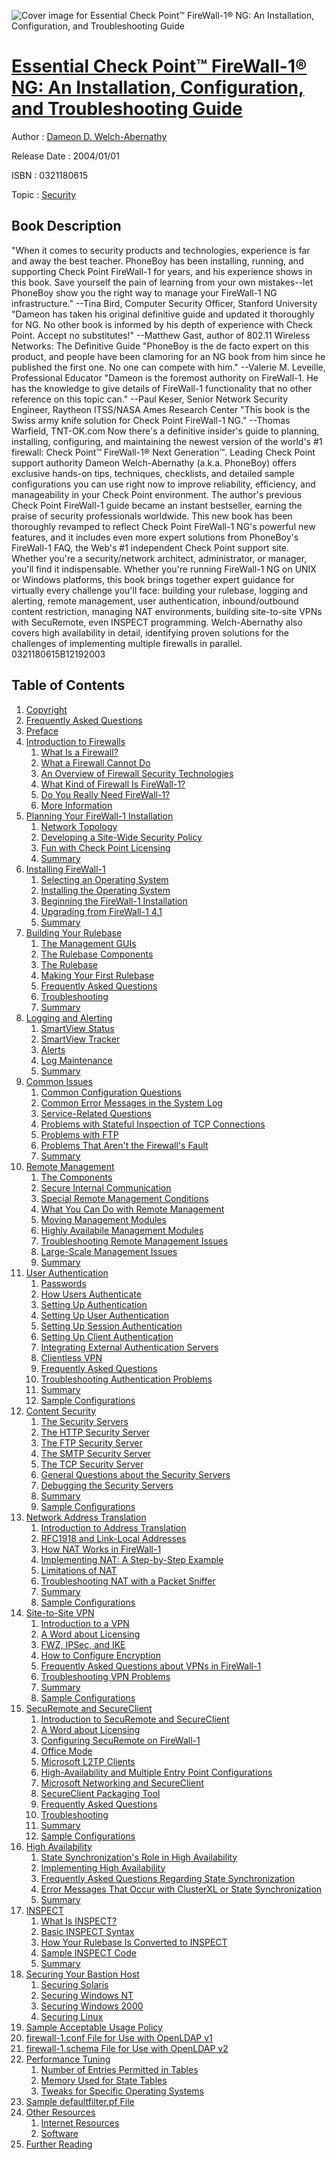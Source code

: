 ![Cover image for Essential Check Point™ FireWall-1® NG: An Installation, Configuration, and Troubleshooting Guide](https://imgdetail.ebookreading.net/cover/cover/security/EB0321180615.jpg)

[Essential Check Point™ FireWall-1® NG: An Installation, Configuration, and Troubleshooting Guide](https://ebookreading.net/view/book/Essential+Check+Point%E2%84%A2+FireWall-1%C2%AE+NG%3A+An+Installation%2C+Configuration%2C+and+Troubleshooting+Guide-EB0321180615_1.html "Essential Check Point™ FireWall-1® NG: An Installation, Configuration, and Troubleshooting Guide")
====================================================================================================================

Author : [Dameon D. Welch-Abernathy](https://ebookreading.net/search/author/Dameon+D.+Welch-Abernathy)

Release Date : 2004/01/01

ISBN : 0321180615

Topic : [Security](https://ebookreading.net/search/category/security)

Book Description
-----------------

"When it comes to security products and technologies, experience is far and away the best teacher. PhoneBoy has been installing, running, and supporting Check Point FireWall-1 for years, and his experience shows in this book. Save yourself the pain of learning from your own mistakes--let PhoneBoy show you the right way to manage your FireWall-1 NG infrastructure." --Tina Bird, Computer Security Officer, Stanford University
"Dameon has taken his original definitive guide and updated it thoroughly for NG. No other book is informed by his depth of experience with Check Point. Accept no substitutes!" --Matthew Gast, author of 802.11 Wireless Networks: The Definitive Guide
"PhoneBoy is the de facto expert on this product, and people have been clamoring for an NG book from him since he published the first one. No one can compete with him." --Valerie M. Leveille, Professional Educator
"Dameon is the foremost authority on FireWall-1. He has the knowledge to give details of FireWall-1 functionality that no other reference on this topic can." --Paul Keser, Senior Network Security Engineer, Raytheon ITSS/NASA Ames Research Center
"This book is the Swiss army knife solution for Check Point FireWall-1 NG." --Thomas Warfield, TNT-OK.com
Now there's a definitive insider's guide to planning, installing, configuring, and maintaining the newest version of the world's #1 firewall: Check Point™ FireWall-1® Next Generation™. Leading Check Point support authority Dameon Welch-Abernathy (a.k.a. PhoneBoy) offers exclusive hands-on tips, techniques, checklists, and detailed sample configurations you can use right now to improve reliability, efficiency, and manageability in your Check Point environment.
The author's previous Check Point FireWall-1 guide became an instant bestseller, earning the praise of security professionals worldwide. This new book has been thoroughly revamped to reflect Check Point FireWall-1 NG's powerful new features, and it includes even more expert solutions from PhoneBoy's FireWall-1 FAQ, the Web's #1 independent Check Point support site. Whether you're a security/network architect, administrator, or manager, you'll find it indispensable.
Whether you're running FireWall-1 NG on UNIX or Windows platforms, this book brings together expert guidance for virtually every challenge you'll face: building your rulebase, logging and alerting, remote management, user authentication, inbound/outbound content restriction, managing NAT environments, building site-to-site VPNs with SecuRemote, even INSPECT programming. Welch-Abernathy also covers high availability in detail, identifying proven solutions for the challenges of implementing multiple firewalls in parallel.
 0321180615B12192003
              
Table of Contents
-----------------

1. [Copyright](https://ebookreading.net/view/book/Essential+Check+Point%E2%84%A2+FireWall-1%C2%AE+NG%3A+An+Installation%2C+Configuration%2C+and+Troubleshooting+Guide-EB0321180615_1.html)
1. [Frequently Asked Questions](https://ebookreading.net/view/book/Essential+Check+Point%E2%84%A2+FireWall-1%C2%AE+NG%3A+An+Installation%2C+Configuration%2C+and+Troubleshooting+Guide-EB0321180615_2.html)
1. [Preface](https://ebookreading.net/view/book/Essential+Check+Point%E2%84%A2+FireWall-1%C2%AE+NG%3A+An+Installation%2C+Configuration%2C+and+Troubleshooting+Guide-EB0321180615_3.html)
1. [Introduction to Firewalls](https://ebookreading.net/view/book/Essential+Check+Point%E2%84%A2+FireWall-1%C2%AE+NG%3A+An+Installation%2C+Configuration%2C+and+Troubleshooting+Guide-EB0321180615_4.html)
    1. [What Is a Firewall?](https://ebookreading.net/view/book/Essential+Check+Point%E2%84%A2+FireWall-1%C2%AE+NG%3A+An+Installation%2C+Configuration%2C+and+Troubleshooting+Guide-EB0321180615_5.html)
    1. [What a Firewall Cannot Do](https://ebookreading.net/view/book/Essential+Check+Point%E2%84%A2+FireWall-1%C2%AE+NG%3A+An+Installation%2C+Configuration%2C+and+Troubleshooting+Guide-EB0321180615_6.html)
    1. [An Overview of Firewall Security Technologies](https://ebookreading.net/view/book/Essential+Check+Point%E2%84%A2+FireWall-1%C2%AE+NG%3A+An+Installation%2C+Configuration%2C+and+Troubleshooting+Guide-EB0321180615_7.html)
    1. [What Kind of Firewall Is FireWall-1?](https://ebookreading.net/view/book/Essential+Check+Point%E2%84%A2+FireWall-1%C2%AE+NG%3A+An+Installation%2C+Configuration%2C+and+Troubleshooting+Guide-EB0321180615_8.html)
    1. [Do You Really Need FireWall-1?](https://ebookreading.net/view/book/Essential+Check+Point%E2%84%A2+FireWall-1%C2%AE+NG%3A+An+Installation%2C+Configuration%2C+and+Troubleshooting+Guide-EB0321180615_9.html)
    1. [More Information](https://ebookreading.net/view/book/Essential+Check+Point%E2%84%A2+FireWall-1%C2%AE+NG%3A+An+Installation%2C+Configuration%2C+and+Troubleshooting+Guide-EB0321180615_10.html)
1. [Planning Your FireWall-1 Installation](https://ebookreading.net/view/book/Essential+Check+Point%E2%84%A2+FireWall-1%C2%AE+NG%3A+An+Installation%2C+Configuration%2C+and+Troubleshooting+Guide-EB0321180615_11.html)
    1. [Network Topology](https://ebookreading.net/view/book/Essential+Check+Point%E2%84%A2+FireWall-1%C2%AE+NG%3A+An+Installation%2C+Configuration%2C+and+Troubleshooting+Guide-EB0321180615_0.html)
    1. [Developing a Site-Wide Security Policy](https://ebookreading.net/view/book/Essential+Check+Point%E2%84%A2+FireWall-1%C2%AE+NG%3A+An+Installation%2C+Configuration%2C+and+Troubleshooting+Guide-EB0321180615_0.html)
    1. [Fun with Check Point Licensing](https://ebookreading.net/view/book/Essential+Check+Point%E2%84%A2+FireWall-1%C2%AE+NG%3A+An+Installation%2C+Configuration%2C+and+Troubleshooting+Guide-EB0321180615_0.html)
    1. [Summary](https://ebookreading.net/view/book/Essential+Check+Point%E2%84%A2+FireWall-1%C2%AE+NG%3A+An+Installation%2C+Configuration%2C+and+Troubleshooting+Guide-EB0321180615_0.html)
1. [Installing FireWall-1](https://ebookreading.net/view/book/Essential+Check+Point%E2%84%A2+FireWall-1%C2%AE+NG%3A+An+Installation%2C+Configuration%2C+and+Troubleshooting+Guide-EB0321180615_0.html)
    1. [Selecting an Operating System](https://ebookreading.net/view/book/Essential+Check+Point%E2%84%A2+FireWall-1%C2%AE+NG%3A+An+Installation%2C+Configuration%2C+and+Troubleshooting+Guide-EB0321180615_0.html)
    1. [Installing the Operating System](https://ebookreading.net/view/book/Essential+Check+Point%E2%84%A2+FireWall-1%C2%AE+NG%3A+An+Installation%2C+Configuration%2C+and+Troubleshooting+Guide-EB0321180615_0.html)
    1. [Beginning the FireWall-1 Installation](https://ebookreading.net/view/book/Essential+Check+Point%E2%84%A2+FireWall-1%C2%AE+NG%3A+An+Installation%2C+Configuration%2C+and+Troubleshooting+Guide-EB0321180615_0.html)
    1. [Upgrading from FireWall-1 4.1](https://ebookreading.net/view/book/Essential+Check+Point%E2%84%A2+FireWall-1%C2%AE+NG%3A+An+Installation%2C+Configuration%2C+and+Troubleshooting+Guide-EB0321180615_0.html)
    1. [Summary](https://ebookreading.net/view/book/Essential+Check+Point%E2%84%A2+FireWall-1%C2%AE+NG%3A+An+Installation%2C+Configuration%2C+and+Troubleshooting+Guide-EB0321180615_0.html)
1. [Building Your Rulebase](https://ebookreading.net/view/book/Essential+Check+Point%E2%84%A2+FireWall-1%C2%AE+NG%3A+An+Installation%2C+Configuration%2C+and+Troubleshooting+Guide-EB0321180615_0.html)
    1. [The Management GUIs](https://ebookreading.net/view/book/Essential+Check+Point%E2%84%A2+FireWall-1%C2%AE+NG%3A+An+Installation%2C+Configuration%2C+and+Troubleshooting+Guide-EB0321180615_0.html)
    1. [The Rulebase Components](https://ebookreading.net/view/book/Essential+Check+Point%E2%84%A2+FireWall-1%C2%AE+NG%3A+An+Installation%2C+Configuration%2C+and+Troubleshooting+Guide-EB0321180615_0.html)
    1. [The Rulebase](https://ebookreading.net/view/book/Essential+Check+Point%E2%84%A2+FireWall-1%C2%AE+NG%3A+An+Installation%2C+Configuration%2C+and+Troubleshooting+Guide-EB0321180615_0.html)
    1. [Making Your First Rulebase](https://ebookreading.net/view/book/Essential+Check+Point%E2%84%A2+FireWall-1%C2%AE+NG%3A+An+Installation%2C+Configuration%2C+and+Troubleshooting+Guide-EB0321180615_0.html)
    1. [Frequently Asked Questions](https://ebookreading.net/view/book/Essential+Check+Point%E2%84%A2+FireWall-1%C2%AE+NG%3A+An+Installation%2C+Configuration%2C+and+Troubleshooting+Guide-EB0321180615_0.html)
    1. [Troubleshooting](https://ebookreading.net/view/book/Essential+Check+Point%E2%84%A2+FireWall-1%C2%AE+NG%3A+An+Installation%2C+Configuration%2C+and+Troubleshooting+Guide-EB0321180615_0.html)
    1. [Summary](https://ebookreading.net/view/book/Essential+Check+Point%E2%84%A2+FireWall-1%C2%AE+NG%3A+An+Installation%2C+Configuration%2C+and+Troubleshooting+Guide-EB0321180615_0.html)
1. [Logging and Alerting](https://ebookreading.net/view/book/Essential+Check+Point%E2%84%A2+FireWall-1%C2%AE+NG%3A+An+Installation%2C+Configuration%2C+and+Troubleshooting+Guide-EB0321180615_0.html)
    1. [SmartView Status](https://ebookreading.net/view/book/Essential+Check+Point%E2%84%A2+FireWall-1%C2%AE+NG%3A+An+Installation%2C+Configuration%2C+and+Troubleshooting+Guide-EB0321180615_0.html)
    1. [SmartView Tracker](https://ebookreading.net/view/book/Essential+Check+Point%E2%84%A2+FireWall-1%C2%AE+NG%3A+An+Installation%2C+Configuration%2C+and+Troubleshooting+Guide-EB0321180615_0.html)
    1. [Alerts](https://ebookreading.net/view/book/Essential+Check+Point%E2%84%A2+FireWall-1%C2%AE+NG%3A+An+Installation%2C+Configuration%2C+and+Troubleshooting+Guide-EB0321180615_0.html)
    1. [Log Maintenance](https://ebookreading.net/view/book/Essential+Check+Point%E2%84%A2+FireWall-1%C2%AE+NG%3A+An+Installation%2C+Configuration%2C+and+Troubleshooting+Guide-EB0321180615_0.html)
    1. [Summary](https://ebookreading.net/view/book/Essential+Check+Point%E2%84%A2+FireWall-1%C2%AE+NG%3A+An+Installation%2C+Configuration%2C+and+Troubleshooting+Guide-EB0321180615_0.html)
1. [Common Issues](https://ebookreading.net/view/book/Essential+Check+Point%E2%84%A2+FireWall-1%C2%AE+NG%3A+An+Installation%2C+Configuration%2C+and+Troubleshooting+Guide-EB0321180615_0.html)
    1. [Common Configuration Questions](https://ebookreading.net/view/book/Essential+Check+Point%E2%84%A2+FireWall-1%C2%AE+NG%3A+An+Installation%2C+Configuration%2C+and+Troubleshooting+Guide-EB0321180615_0.html)
    1. [Common Error Messages in the System Log](https://ebookreading.net/view/book/Essential+Check+Point%E2%84%A2+FireWall-1%C2%AE+NG%3A+An+Installation%2C+Configuration%2C+and+Troubleshooting+Guide-EB0321180615_0.html)
    1. [Service-Related Questions](https://ebookreading.net/view/book/Essential+Check+Point%E2%84%A2+FireWall-1%C2%AE+NG%3A+An+Installation%2C+Configuration%2C+and+Troubleshooting+Guide-EB0321180615_0.html)
    1. [Problems with Stateful Inspection of TCP Connections](https://ebookreading.net/view/book/Essential+Check+Point%E2%84%A2+FireWall-1%C2%AE+NG%3A+An+Installation%2C+Configuration%2C+and+Troubleshooting+Guide-EB0321180615_0.html)
    1. [Problems with FTP](https://ebookreading.net/view/book/Essential+Check+Point%E2%84%A2+FireWall-1%C2%AE+NG%3A+An+Installation%2C+Configuration%2C+and+Troubleshooting+Guide-EB0321180615_0.html)
    1. [Problems That Aren&#39;t the Firewall&#39;s Fault](https://ebookreading.net/view/book/Essential+Check+Point%E2%84%A2+FireWall-1%C2%AE+NG%3A+An+Installation%2C+Configuration%2C+and+Troubleshooting+Guide-EB0321180615_0.html)
    1. [Summary](https://ebookreading.net/view/book/Essential+Check+Point%E2%84%A2+FireWall-1%C2%AE+NG%3A+An+Installation%2C+Configuration%2C+and+Troubleshooting+Guide-EB0321180615_0.html)
1. [Remote Management](https://ebookreading.net/view/book/Essential+Check+Point%E2%84%A2+FireWall-1%C2%AE+NG%3A+An+Installation%2C+Configuration%2C+and+Troubleshooting+Guide-EB0321180615_0.html)
    1. [The Components](https://ebookreading.net/view/book/Essential+Check+Point%E2%84%A2+FireWall-1%C2%AE+NG%3A+An+Installation%2C+Configuration%2C+and+Troubleshooting+Guide-EB0321180615_0.html)
    1. [Secure Internal Communication](https://ebookreading.net/view/book/Essential+Check+Point%E2%84%A2+FireWall-1%C2%AE+NG%3A+An+Installation%2C+Configuration%2C+and+Troubleshooting+Guide-EB0321180615_0.html)
    1. [Special Remote Management Conditions](https://ebookreading.net/view/book/Essential+Check+Point%E2%84%A2+FireWall-1%C2%AE+NG%3A+An+Installation%2C+Configuration%2C+and+Troubleshooting+Guide-EB0321180615_0.html)
    1. [What You Can Do with Remote Management](https://ebookreading.net/view/book/Essential+Check+Point%E2%84%A2+FireWall-1%C2%AE+NG%3A+An+Installation%2C+Configuration%2C+and+Troubleshooting+Guide-EB0321180615_0.html)
    1. [Moving Management Modules](https://ebookreading.net/view/book/Essential+Check+Point%E2%84%A2+FireWall-1%C2%AE+NG%3A+An+Installation%2C+Configuration%2C+and+Troubleshooting+Guide-EB0321180615_0.html)
    1. [Highly Availabile Management Modules](https://ebookreading.net/view/book/Essential+Check+Point%E2%84%A2+FireWall-1%C2%AE+NG%3A+An+Installation%2C+Configuration%2C+and+Troubleshooting+Guide-EB0321180615_0.html)
    1. [Troubleshooting Remote Management Issues](https://ebookreading.net/view/book/Essential+Check+Point%E2%84%A2+FireWall-1%C2%AE+NG%3A+An+Installation%2C+Configuration%2C+and+Troubleshooting+Guide-EB0321180615_0.html)
    1. [Large-Scale Management Issues](https://ebookreading.net/view/book/Essential+Check+Point%E2%84%A2+FireWall-1%C2%AE+NG%3A+An+Installation%2C+Configuration%2C+and+Troubleshooting+Guide-EB0321180615_0.html)
    1. [Summary](https://ebookreading.net/view/book/Essential+Check+Point%E2%84%A2+FireWall-1%C2%AE+NG%3A+An+Installation%2C+Configuration%2C+and+Troubleshooting+Guide-EB0321180615_0.html)
1. [User Authentication](https://ebookreading.net/view/book/Essential+Check+Point%E2%84%A2+FireWall-1%C2%AE+NG%3A+An+Installation%2C+Configuration%2C+and+Troubleshooting+Guide-EB0321180615_0.html)
    1. [Passwords](https://ebookreading.net/view/book/Essential+Check+Point%E2%84%A2+FireWall-1%C2%AE+NG%3A+An+Installation%2C+Configuration%2C+and+Troubleshooting+Guide-EB0321180615_0.html)
    1. [How Users Authenticate](https://ebookreading.net/view/book/Essential+Check+Point%E2%84%A2+FireWall-1%C2%AE+NG%3A+An+Installation%2C+Configuration%2C+and+Troubleshooting+Guide-EB0321180615_0.html)
    1. [Setting Up Authentication](https://ebookreading.net/view/book/Essential+Check+Point%E2%84%A2+FireWall-1%C2%AE+NG%3A+An+Installation%2C+Configuration%2C+and+Troubleshooting+Guide-EB0321180615_0.html)
    1. [Setting Up User Authentication](https://ebookreading.net/view/book/Essential+Check+Point%E2%84%A2+FireWall-1%C2%AE+NG%3A+An+Installation%2C+Configuration%2C+and+Troubleshooting+Guide-EB0321180615_0.html)
    1. [Setting Up Session Authentication](https://ebookreading.net/view/book/Essential+Check+Point%E2%84%A2+FireWall-1%C2%AE+NG%3A+An+Installation%2C+Configuration%2C+and+Troubleshooting+Guide-EB0321180615_0.html)
    1. [Setting Up Client Authentication](https://ebookreading.net/view/book/Essential+Check+Point%E2%84%A2+FireWall-1%C2%AE+NG%3A+An+Installation%2C+Configuration%2C+and+Troubleshooting+Guide-EB0321180615_0.html)
    1. [Integrating External Authentication Servers](https://ebookreading.net/view/book/Essential+Check+Point%E2%84%A2+FireWall-1%C2%AE+NG%3A+An+Installation%2C+Configuration%2C+and+Troubleshooting+Guide-EB0321180615_0.html)
    1. [Clientless VPN](https://ebookreading.net/view/book/Essential+Check+Point%E2%84%A2+FireWall-1%C2%AE+NG%3A+An+Installation%2C+Configuration%2C+and+Troubleshooting+Guide-EB0321180615_0.html)
    1. [Frequently Asked Questions](https://ebookreading.net/view/book/Essential+Check+Point%E2%84%A2+FireWall-1%C2%AE+NG%3A+An+Installation%2C+Configuration%2C+and+Troubleshooting+Guide-EB0321180615_0.html)
    1. [Troubleshooting Authentication Problems](https://ebookreading.net/view/book/Essential+Check+Point%E2%84%A2+FireWall-1%C2%AE+NG%3A+An+Installation%2C+Configuration%2C+and+Troubleshooting+Guide-EB0321180615_0.html)
    1. [Summary](https://ebookreading.net/view/book/Essential+Check+Point%E2%84%A2+FireWall-1%C2%AE+NG%3A+An+Installation%2C+Configuration%2C+and+Troubleshooting+Guide-EB0321180615_0.html)
    1. [Sample Configurations](https://ebookreading.net/view/book/Essential+Check+Point%E2%84%A2+FireWall-1%C2%AE+NG%3A+An+Installation%2C+Configuration%2C+and+Troubleshooting+Guide-EB0321180615_0.html)
1. [Content Security](https://ebookreading.net/view/book/Essential+Check+Point%E2%84%A2+FireWall-1%C2%AE+NG%3A+An+Installation%2C+Configuration%2C+and+Troubleshooting+Guide-EB0321180615_0.html)
    1. [The Security Servers](https://ebookreading.net/view/book/Essential+Check+Point%E2%84%A2+FireWall-1%C2%AE+NG%3A+An+Installation%2C+Configuration%2C+and+Troubleshooting+Guide-EB0321180615_0.html)
    1. [The HTTP Security Server](https://ebookreading.net/view/book/Essential+Check+Point%E2%84%A2+FireWall-1%C2%AE+NG%3A+An+Installation%2C+Configuration%2C+and+Troubleshooting+Guide-EB0321180615_0.html)
    1. [The FTP Security Server](https://ebookreading.net/view/book/Essential+Check+Point%E2%84%A2+FireWall-1%C2%AE+NG%3A+An+Installation%2C+Configuration%2C+and+Troubleshooting+Guide-EB0321180615_0.html)
    1. [The SMTP Security Server](https://ebookreading.net/view/book/Essential+Check+Point%E2%84%A2+FireWall-1%C2%AE+NG%3A+An+Installation%2C+Configuration%2C+and+Troubleshooting+Guide-EB0321180615_0.html)
    1. [The TCP Security Server](https://ebookreading.net/view/book/Essential+Check+Point%E2%84%A2+FireWall-1%C2%AE+NG%3A+An+Installation%2C+Configuration%2C+and+Troubleshooting+Guide-EB0321180615_0.html)
    1. [General Questions about the Security Servers](https://ebookreading.net/view/book/Essential+Check+Point%E2%84%A2+FireWall-1%C2%AE+NG%3A+An+Installation%2C+Configuration%2C+and+Troubleshooting+Guide-EB0321180615_0.html)
    1. [Debugging the Security Servers](https://ebookreading.net/view/book/Essential+Check+Point%E2%84%A2+FireWall-1%C2%AE+NG%3A+An+Installation%2C+Configuration%2C+and+Troubleshooting+Guide-EB0321180615_0.html)
    1. [Summary](https://ebookreading.net/view/book/Essential+Check+Point%E2%84%A2+FireWall-1%C2%AE+NG%3A+An+Installation%2C+Configuration%2C+and+Troubleshooting+Guide-EB0321180615_0.html)
    1. [Sample Configurations](https://ebookreading.net/view/book/Essential+Check+Point%E2%84%A2+FireWall-1%C2%AE+NG%3A+An+Installation%2C+Configuration%2C+and+Troubleshooting+Guide-EB0321180615_0.html)
1. [Network Address Translation](https://ebookreading.net/view/book/Essential+Check+Point%E2%84%A2+FireWall-1%C2%AE+NG%3A+An+Installation%2C+Configuration%2C+and+Troubleshooting+Guide-EB0321180615_0.html)
    1. [Introduction to Address Translation](https://ebookreading.net/view/book/Essential+Check+Point%E2%84%A2+FireWall-1%C2%AE+NG%3A+An+Installation%2C+Configuration%2C+and+Troubleshooting+Guide-EB0321180615_0.html)
    1. [RFC1918 and Link-Local Addresses](https://ebookreading.net/view/book/Essential+Check+Point%E2%84%A2+FireWall-1%C2%AE+NG%3A+An+Installation%2C+Configuration%2C+and+Troubleshooting+Guide-EB0321180615_0.html)
    1. [How NAT Works in FireWall-1](https://ebookreading.net/view/book/Essential+Check+Point%E2%84%A2+FireWall-1%C2%AE+NG%3A+An+Installation%2C+Configuration%2C+and+Troubleshooting+Guide-EB0321180615_0.html)
    1. [Implementing NAT: A Step-by-Step Example](https://ebookreading.net/view/book/Essential+Check+Point%E2%84%A2+FireWall-1%C2%AE+NG%3A+An+Installation%2C+Configuration%2C+and+Troubleshooting+Guide-EB0321180615_0.html)
    1. [Limitations of NAT](https://ebookreading.net/view/book/Essential+Check+Point%E2%84%A2+FireWall-1%C2%AE+NG%3A+An+Installation%2C+Configuration%2C+and+Troubleshooting+Guide-EB0321180615_0.html)
    1. [Troubleshooting NAT with a Packet Sniffer](https://ebookreading.net/view/book/Essential+Check+Point%E2%84%A2+FireWall-1%C2%AE+NG%3A+An+Installation%2C+Configuration%2C+and+Troubleshooting+Guide-EB0321180615_0.html)
    1. [Summary](https://ebookreading.net/view/book/Essential+Check+Point%E2%84%A2+FireWall-1%C2%AE+NG%3A+An+Installation%2C+Configuration%2C+and+Troubleshooting+Guide-EB0321180615_0.html)
    1. [Sample Configurations](https://ebookreading.net/view/book/Essential+Check+Point%E2%84%A2+FireWall-1%C2%AE+NG%3A+An+Installation%2C+Configuration%2C+and+Troubleshooting+Guide-EB0321180615_0.html)
1. [Site-to-Site VPN](https://ebookreading.net/view/book/Essential+Check+Point%E2%84%A2+FireWall-1%C2%AE+NG%3A+An+Installation%2C+Configuration%2C+and+Troubleshooting+Guide-EB0321180615_0.html)
    1. [Introduction to a VPN](https://ebookreading.net/view/book/Essential+Check+Point%E2%84%A2+FireWall-1%C2%AE+NG%3A+An+Installation%2C+Configuration%2C+and+Troubleshooting+Guide-EB0321180615_0.html)
    1. [A Word about Licensing](https://ebookreading.net/view/book/Essential+Check+Point%E2%84%A2+FireWall-1%C2%AE+NG%3A+An+Installation%2C+Configuration%2C+and+Troubleshooting+Guide-EB0321180615_0.html)
    1. [FWZ, IPSec, and IKE](https://ebookreading.net/view/book/Essential+Check+Point%E2%84%A2+FireWall-1%C2%AE+NG%3A+An+Installation%2C+Configuration%2C+and+Troubleshooting+Guide-EB0321180615_0.html)
    1. [How to Configure Encryption](https://ebookreading.net/view/book/Essential+Check+Point%E2%84%A2+FireWall-1%C2%AE+NG%3A+An+Installation%2C+Configuration%2C+and+Troubleshooting+Guide-EB0321180615_0.html)
    1. [Frequently Asked Questions about VPNs in FireWall-1](https://ebookreading.net/view/book/Essential+Check+Point%E2%84%A2+FireWall-1%C2%AE+NG%3A+An+Installation%2C+Configuration%2C+and+Troubleshooting+Guide-EB0321180615_0.html)
    1. [Troubleshooting VPN Problems](https://ebookreading.net/view/book/Essential+Check+Point%E2%84%A2+FireWall-1%C2%AE+NG%3A+An+Installation%2C+Configuration%2C+and+Troubleshooting+Guide-EB0321180615_0.html)
    1. [Summary](https://ebookreading.net/view/book/Essential+Check+Point%E2%84%A2+FireWall-1%C2%AE+NG%3A+An+Installation%2C+Configuration%2C+and+Troubleshooting+Guide-EB0321180615_0.html)
    1. [Sample Configurations](https://ebookreading.net/view/book/Essential+Check+Point%E2%84%A2+FireWall-1%C2%AE+NG%3A+An+Installation%2C+Configuration%2C+and+Troubleshooting+Guide-EB0321180615_0.html)
1. [SecuRemote and SecureClient](https://ebookreading.net/view/book/Essential+Check+Point%E2%84%A2+FireWall-1%C2%AE+NG%3A+An+Installation%2C+Configuration%2C+and+Troubleshooting+Guide-EB0321180615_0.html)
    1. [Introduction to SecuRemote and SecureClient](https://ebookreading.net/view/book/Essential+Check+Point%E2%84%A2+FireWall-1%C2%AE+NG%3A+An+Installation%2C+Configuration%2C+and+Troubleshooting+Guide-EB0321180615_0.html)
    1. [A Word about Licensing](https://ebookreading.net/view/book/Essential+Check+Point%E2%84%A2+FireWall-1%C2%AE+NG%3A+An+Installation%2C+Configuration%2C+and+Troubleshooting+Guide-EB0321180615_0.html)
    1. [Configuring SecuRemote on FireWall-1](https://ebookreading.net/view/book/Essential+Check+Point%E2%84%A2+FireWall-1%C2%AE+NG%3A+An+Installation%2C+Configuration%2C+and+Troubleshooting+Guide-EB0321180615_0.html)
    1. [Office Mode](https://ebookreading.net/view/book/Essential+Check+Point%E2%84%A2+FireWall-1%C2%AE+NG%3A+An+Installation%2C+Configuration%2C+and+Troubleshooting+Guide-EB0321180615_0.html)
    1. [Microsoft L2TP Clients](https://ebookreading.net/view/book/Essential+Check+Point%E2%84%A2+FireWall-1%C2%AE+NG%3A+An+Installation%2C+Configuration%2C+and+Troubleshooting+Guide-EB0321180615_0.html)
    1. [High-Availability and Multiple Entry Point Configurations](https://ebookreading.net/view/book/Essential+Check+Point%E2%84%A2+FireWall-1%C2%AE+NG%3A+An+Installation%2C+Configuration%2C+and+Troubleshooting+Guide-EB0321180615_0.html)
    1. [Microsoft Networking and SecureClient](https://ebookreading.net/view/book/Essential+Check+Point%E2%84%A2+FireWall-1%C2%AE+NG%3A+An+Installation%2C+Configuration%2C+and+Troubleshooting+Guide-EB0321180615_0.html)
    1. [SecureClient Packaging Tool](https://ebookreading.net/view/book/Essential+Check+Point%E2%84%A2+FireWall-1%C2%AE+NG%3A+An+Installation%2C+Configuration%2C+and+Troubleshooting+Guide-EB0321180615_0.html)
    1. [Frequently Asked Questions](https://ebookreading.net/view/book/Essential+Check+Point%E2%84%A2+FireWall-1%C2%AE+NG%3A+An+Installation%2C+Configuration%2C+and+Troubleshooting+Guide-EB0321180615_0.html)
    1. [Troubleshooting](https://ebookreading.net/view/book/Essential+Check+Point%E2%84%A2+FireWall-1%C2%AE+NG%3A+An+Installation%2C+Configuration%2C+and+Troubleshooting+Guide-EB0321180615_0.html)
    1. [Summary](https://ebookreading.net/view/book/Essential+Check+Point%E2%84%A2+FireWall-1%C2%AE+NG%3A+An+Installation%2C+Configuration%2C+and+Troubleshooting+Guide-EB0321180615_0.html)
    1. [Sample Configurations](https://ebookreading.net/view/book/Essential+Check+Point%E2%84%A2+FireWall-1%C2%AE+NG%3A+An+Installation%2C+Configuration%2C+and+Troubleshooting+Guide-EB0321180615_0.html)
1. [High Availability](https://ebookreading.net/view/book/Essential+Check+Point%E2%84%A2+FireWall-1%C2%AE+NG%3A+An+Installation%2C+Configuration%2C+and+Troubleshooting+Guide-EB0321180615_0.html)
    1. [State Synchronization&#39;s Role in High Availability](https://ebookreading.net/view/book/Essential+Check+Point%E2%84%A2+FireWall-1%C2%AE+NG%3A+An+Installation%2C+Configuration%2C+and+Troubleshooting+Guide-EB0321180615_0.html)
    1. [Implementing High Availability](https://ebookreading.net/view/book/Essential+Check+Point%E2%84%A2+FireWall-1%C2%AE+NG%3A+An+Installation%2C+Configuration%2C+and+Troubleshooting+Guide-EB0321180615_0.html)
    1. [Frequently Asked Questions Regarding State Synchronization](https://ebookreading.net/view/book/Essential+Check+Point%E2%84%A2+FireWall-1%C2%AE+NG%3A+An+Installation%2C+Configuration%2C+and+Troubleshooting+Guide-EB0321180615_0.html)
    1. [Error Messages That Occur with ClusterXL or State Synchronization](https://ebookreading.net/view/book/Essential+Check+Point%E2%84%A2+FireWall-1%C2%AE+NG%3A+An+Installation%2C+Configuration%2C+and+Troubleshooting+Guide-EB0321180615_0.html)
    1. [Summary](https://ebookreading.net/view/book/Essential+Check+Point%E2%84%A2+FireWall-1%C2%AE+NG%3A+An+Installation%2C+Configuration%2C+and+Troubleshooting+Guide-EB0321180615_0.html)
1. [INSPECT](https://ebookreading.net/view/book/Essential+Check+Point%E2%84%A2+FireWall-1%C2%AE+NG%3A+An+Installation%2C+Configuration%2C+and+Troubleshooting+Guide-EB0321180615_0.html)
    1. [What Is INSPECT?](https://ebookreading.net/view/book/Essential+Check+Point%E2%84%A2+FireWall-1%C2%AE+NG%3A+An+Installation%2C+Configuration%2C+and+Troubleshooting+Guide-EB0321180615_0.html)
    1. [Basic INSPECT Syntax](https://ebookreading.net/view/book/Essential+Check+Point%E2%84%A2+FireWall-1%C2%AE+NG%3A+An+Installation%2C+Configuration%2C+and+Troubleshooting+Guide-EB0321180615_0.html)
    1. [How Your Rulebase Is Converted to INSPECT](https://ebookreading.net/view/book/Essential+Check+Point%E2%84%A2+FireWall-1%C2%AE+NG%3A+An+Installation%2C+Configuration%2C+and+Troubleshooting+Guide-EB0321180615_0.html)
    1. [Sample INSPECT Code](https://ebookreading.net/view/book/Essential+Check+Point%E2%84%A2+FireWall-1%C2%AE+NG%3A+An+Installation%2C+Configuration%2C+and+Troubleshooting+Guide-EB0321180615_0.html)
    1. [Summary](https://ebookreading.net/view/book/Essential+Check+Point%E2%84%A2+FireWall-1%C2%AE+NG%3A+An+Installation%2C+Configuration%2C+and+Troubleshooting+Guide-EB0321180615_0.html)
1. [Securing Your Bastion Host](https://ebookreading.net/view/book/Essential+Check+Point%E2%84%A2+FireWall-1%C2%AE+NG%3A+An+Installation%2C+Configuration%2C+and+Troubleshooting+Guide-EB0321180615_0.html)
    1. [Securing Solaris](https://ebookreading.net/view/book/Essential+Check+Point%E2%84%A2+FireWall-1%C2%AE+NG%3A+An+Installation%2C+Configuration%2C+and+Troubleshooting+Guide-EB0321180615_0.html)
    1. [Securing Windows NT](https://ebookreading.net/view/book/Essential+Check+Point%E2%84%A2+FireWall-1%C2%AE+NG%3A+An+Installation%2C+Configuration%2C+and+Troubleshooting+Guide-EB0321180615_0.html)
    1. [Securing Windows 2000](https://ebookreading.net/view/book/Essential+Check+Point%E2%84%A2+FireWall-1%C2%AE+NG%3A+An+Installation%2C+Configuration%2C+and+Troubleshooting+Guide-EB0321180615_0.html)
    1. [Securing Linux](https://ebookreading.net/view/book/Essential+Check+Point%E2%84%A2+FireWall-1%C2%AE+NG%3A+An+Installation%2C+Configuration%2C+and+Troubleshooting+Guide-EB0321180615_0.html)
1. [Sample Acceptable Usage Policy](https://ebookreading.net/view/book/Essential+Check+Point%E2%84%A2+FireWall-1%C2%AE+NG%3A+An+Installation%2C+Configuration%2C+and+Troubleshooting+Guide-EB0321180615_0.html)
1. [firewall-1.conf File for Use with OpenLDAP v1](https://ebookreading.net/view/book/Essential+Check+Point%E2%84%A2+FireWall-1%C2%AE+NG%3A+An+Installation%2C+Configuration%2C+and+Troubleshooting+Guide-EB0321180615_0.html)
1. [firewall-1.schema File for Use with OpenLDAP v2](https://ebookreading.net/view/book/Essential+Check+Point%E2%84%A2+FireWall-1%C2%AE+NG%3A+An+Installation%2C+Configuration%2C+and+Troubleshooting+Guide-EB0321180615_0.html)
1. [Performance Tuning](https://ebookreading.net/view/book/Essential+Check+Point%E2%84%A2+FireWall-1%C2%AE+NG%3A+An+Installation%2C+Configuration%2C+and+Troubleshooting+Guide-EB0321180615_0.html)
    1. [Number of Entries Permitted in Tables](https://ebookreading.net/view/book/Essential+Check+Point%E2%84%A2+FireWall-1%C2%AE+NG%3A+An+Installation%2C+Configuration%2C+and+Troubleshooting+Guide-EB0321180615_0.html)
    1. [Memory Used for State Tables](https://ebookreading.net/view/book/Essential+Check+Point%E2%84%A2+FireWall-1%C2%AE+NG%3A+An+Installation%2C+Configuration%2C+and+Troubleshooting+Guide-EB0321180615_0.html)
    1. [Tweaks for Specific Operating Systems](https://ebookreading.net/view/book/Essential+Check+Point%E2%84%A2+FireWall-1%C2%AE+NG%3A+An+Installation%2C+Configuration%2C+and+Troubleshooting+Guide-EB0321180615_0.html)
1. [Sample defaultfilter.pf File](https://ebookreading.net/view/book/Essential+Check+Point%E2%84%A2+FireWall-1%C2%AE+NG%3A+An+Installation%2C+Configuration%2C+and+Troubleshooting+Guide-EB0321180615_0.html)
1. [Other Resources](https://ebookreading.net/view/book/Essential+Check+Point%E2%84%A2+FireWall-1%C2%AE+NG%3A+An+Installation%2C+Configuration%2C+and+Troubleshooting+Guide-EB0321180615_0.html)
    1. [Internet Resources](https://ebookreading.net/view/book/Essential+Check+Point%E2%84%A2+FireWall-1%C2%AE+NG%3A+An+Installation%2C+Configuration%2C+and+Troubleshooting+Guide-EB0321180615_0.html)
    1. [Software](https://ebookreading.net/view/book/Essential+Check+Point%E2%84%A2+FireWall-1%C2%AE+NG%3A+An+Installation%2C+Configuration%2C+and+Troubleshooting+Guide-EB0321180615_0.html)
1. [Further Reading](https://ebookreading.net/view/book/Essential+Check+Point%E2%84%A2+FireWall-1%C2%AE+NG%3A+An+Installation%2C+Configuration%2C+and+Troubleshooting+Guide-EB0321180615_0.html)
